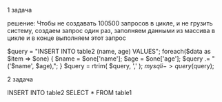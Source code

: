 1 задача 

решение:
Чтобы не создавать 100500 запросов в цикле, и не грузить систему, создаем запрос один раз, заполняем данными из массива в цикле и в конце выполняем этот запрос

$query = "INSERT INTO table2 (name, age) VALUES";
foreach($data as $item => $one) {
	$name = $one['name'];
	$age = $one['age'];
	$query .= "('$name', $age),";
}
$query = rtrim( $query, ',' );
$mysqli->query($query);

2 задача 

INSERT INTO table2 SELECT * FROM table1

